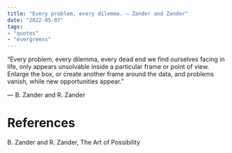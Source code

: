 ```yaml
---
title: "Every problem, every dilemma. — Zander and Zander"
date: "2022-05-07"
tags:
- "quotes"
- "evergreens"
---
```


“Every problem, every dilemma, every dead end we find ourselves facing in life, only appears unsolvable inside a particular frame or point of view. Enlarge the box, or create another frame around the data, and problems vanish, while new opportunities appear.”

— B. Zander and R. Zander

# References

B. Zander and R. Zander, The Art of Possibility

